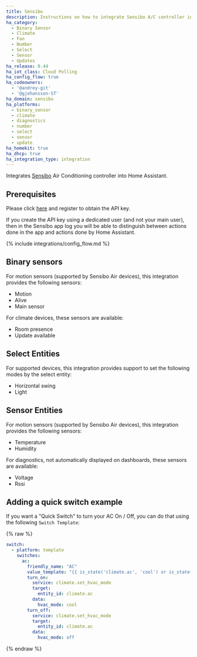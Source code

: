 ```yaml
---
title: Sensibo
description: Instructions on how to integrate Sensibo A/C controller into Home Assistant.
ha_category:
  - Binary Sensor
  - Climate
  - Fan
  - Number
  - Select
  - Sensor
  - Updates
ha_release: 0.44
ha_iot_class: Cloud Polling
ha_config_flow: true
ha_codeowners:
  - '@andrey-git'
  - '@gjohansson-ST'
ha_domain: sensibo
ha_platforms:
  - binary_sensor
  - climate
  - diagnostics
  - number
  - select
  - sensor
  - update
ha_homekit: true
ha_dhcp: true
ha_integration_type: integration
---
```


Integrates [Sensibo](https://sensibo.com) Air Conditioning controller into Home Assistant.

## Prerequisites

Please click [here](https://home.sensibo.com/me/api) and register to obtain the API key.
<div class="note">
If you create the API key using a dedicated user (and not your main user),
then in the Sensibo app log you will be able to distinguish between actions
done in the app and actions done by Home Assistant.
</div>

{% include integrations/config_flow.md %}

## Binary sensors

For motion sensors (supported by Sensibo Air devices), this integration provides the following sensors:

- Motion
- Alive
- Main sensor

For climate devices, these sensors are available:

- Room presence
- Update available

## Select Entities

For supported devices, this integration provides support to set the following modes by the select entity:

- Horizontal swing
- Light

## Sensor Entities

For motion sensors (supported by Sensibo Air devices), this integration provides the following sensors:

- Temperature
- Humidity

For diagnostics, not automatically displayed on dashboards, these sensors are available:

- Voltage
- Rssi

## Adding a quick switch example

If you want a "Quick Switch" to turn your AC On / Off, you can do that using the following `Switch Template`:

{% raw %}

```yaml
switch:
  - platform: template
    switches:
      ac:
        friendly_name: "AC"
        value_template: "{{ is_state('climate.ac', 'cool') or is_state('climate.ac', 'heat') or is_state('climate.ac', 'dry') or is_state('climate.ac', 'fan_only') }}"
        turn_on:
          service: climate.set_hvac_mode
          target:
            entity_id: climate.ac
          data:
            hvac_mode: cool
        turn_off:
          service: climate.set_hvac_mode
          target:
            entity_id: climate.ac
          data:
            hvac_mode: off
```

{% endraw %}
